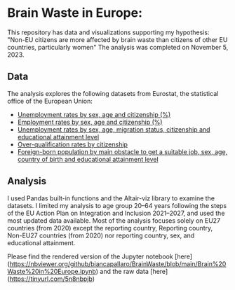 # Brain Waste in Europe:

This repository has data and visualizations supporting my hypothesis: "Non-EU citizens are more affected by brain waste than citizens of other EU countries, particularly women" 
The analysis was completed on November 5, 2023. 

## Data

The analysis explores the following datasets from Eurostat, the statistical office of the European Union:

- [Unemployment rates by sex, age and citizenship (%)](https://ec.europa.eu/eurostat/databrowser/view/lfsa_urgan__custom_8307744/default/table?lang=en)
- [Employment rates by sex, age and citizenship (%)](https://ec.europa.eu/eurostat/databrowser/view/lfsa_ergan__custom_8308004/default/table?lang=en)
- [Unemployment rates by sex, age, migration status, citizenship and educational attainment level](https://ec.europa.eu/eurostat/databrowser/view/lfsa_urganedm__custom_8309847/default/table?lang=en)
- [Over-qualification rates by citizenship](https://ec.europa.eu/eurostat/databrowser/view/lfsa_eoqgan/default/table?lang=en)
- [Foreign-born population by main obstacle to get a suitable job, sex, age, country of birth and educational attainment level](https://ec.europa.eu/eurostat/databrowser/view/lfso_21obst01/default/table?lang=en)

## Analysis
I used Pandas built-in functions and the Altair-viz library to examine the datasets. I limited my analysis to age group 20–64 years following the steps of the EU Action Plan on Integration and Inclusion 2021–2027, and used the most updated data available. Most of the analysis focuses solely on EU27 countries (from 2020) except the reporting country, Reporting country, Non-EU27 countries (from 2020) nor reporting country, sex, and educational attainment. 

Please find the rendered version of the Jupyter notebook [here] (https://nbviewer.org/github/biancapallaro/BrainWaste/blob/main/Brain%20Waste%20in%20Europe.ipynb) and the raw data [here] (https://tinyurl.com/5n8nbpjb)
